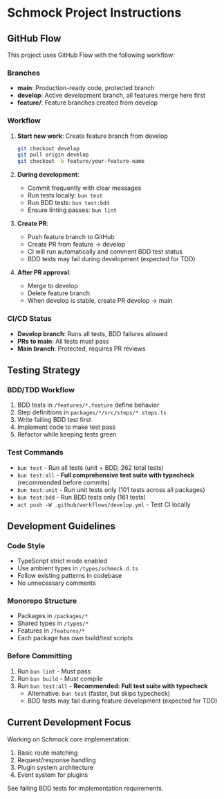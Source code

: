 # Schmock Project Instructions

## GitHub Flow

This project uses GitHub Flow with the following workflow:

### Branches
- **main**: Production-ready code, protected branch
- **develop**: Active development branch, all features merge here first
- **feature/**: Feature branches created from develop

### Workflow
1. **Start new work**: Create feature branch from develop
   ```bash
   git checkout develop
   git pull origin develop
   git checkout -b feature/your-feature-name
   ```

2. **During development**:
   - Commit frequently with clear messages
   - Run tests locally: `bun test`
   - Run BDD tests: `bun test:bdd`
   - Ensure linting passes: `bun lint`

3. **Create PR**:
   - Push feature branch to GitHub
   - Create PR from feature → develop
   - CI will run automatically and comment BDD test status
   - BDD tests may fail during development (expected for TDD)

4. **After PR approval**:
   - Merge to develop
   - Delete feature branch
   - When develop is stable, create PR develop → main

### CI/CD Status
- **Develop branch**: Runs all tests, BDD failures allowed
- **PRs to main**: All tests must pass
- **Main branch**: Protected, requires PR reviews

## Testing Strategy

### BDD/TDD Workflow
1. BDD tests in `/features/*.feature` define behavior
2. Step definitions in `packages/*/src/steps/*.steps.ts`
3. Write failing BDD test first
4. Implement code to make test pass
5. Refactor while keeping tests green

### Test Commands
- `bun test` - Run all tests (unit + BDD, 262 total tests)
- `bun test:all` - **Full comprehensive test suite with typecheck** (recommended before commits)
- `bun test:unit` - Run unit tests only (101 tests across all packages)
- `bun test:bdd` - Run BDD tests only (161 tests)
- `act push -W .github/workflows/develop.yml` - Test CI locally

## Development Guidelines

### Code Style
- TypeScript strict mode enabled
- Use ambient types in `/types/schmock.d.ts`
- Follow existing patterns in codebase
- No unnecessary comments

### Monorepo Structure
- Packages in `/packages/*`
- Shared types in `/types/*`
- Features in `/features/*`
- Each package has own build/test scripts

### Before Committing
1. Run `bun lint` - Must pass
2. Run `bun build` - Must compile
3. Run `bun test:all` - **Recommended: Full test suite with typecheck**
   - Alternative: `bun test` (faster, but skips typecheck)
   - BDD tests may fail during feature development (expected for TDD)

## Current Development Focus

Working on Schmock core implementation:
1. Basic route matching
2. Request/response handling
3. Plugin system architecture
4. Event system for plugins

See failing BDD tests for implementation requirements.